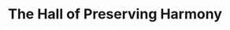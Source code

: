 ---
title: The Hall of Preserving Harmony
division: the Three Halls of the Outer Court
licence: No Licence Yet
licence-url: https://pic.baike.soso.com/ugc/baikepic2/2827/20201226202743-56128593_jpeg_750_680_50696.jpg/0
image-url: https://img.dpm.org.cn/Uploads/Picture/2020/07/03/s5efedbf9edae0.jpg
time: Ming dynasty & Qing dynasty
para: Height 29.50m, Floor area 1240.00m2
intro: The Hall of Preserving Harmony (Chinese:保和殿) was built in the 18th year of the Ming dynasty (1420) and was known as the Hall of Honour(谨身殿) at the beginning of the Ming dynasty, before being renamed the Hall of Jianji (建极殿) in the 41st year of the Ming dynasty (1562) and The Hall of Preserving Harmony in the 2nd year of the Qing dynasty (1645). 
intro2: The Hall of Preserving Harmony was used differently in the Ming and Qing dynasties, where the emperor used to change his clothes before the Ming dynasty ceremonies, and when the empress and the crown prince was crowned, the emperor was congratulated in this hall. In the Qing dynasty, every year on New Year's Eve and the 15th day of the first month, the emperor gave a feast to foreign clans, princes and ministers of one or two grades, which were very spectacular scenes. In addition, the family feast and each of the Imperial examinations are held in The Hall of Preserving Harmony.
tags: test, test2, test3
layout: exhibit
---